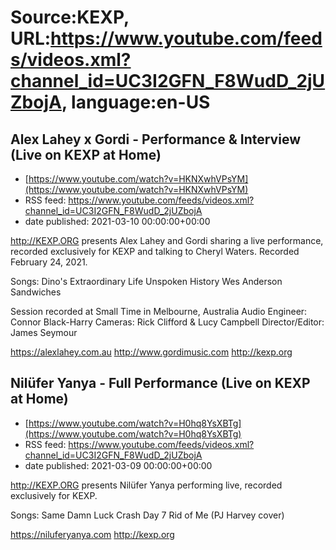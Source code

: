 # Source:KEXP, URL:https://www.youtube.com/feeds/videos.xml?channel_id=UC3I2GFN_F8WudD_2jUZbojA, language:en-US

## Alex Lahey x Gordi - Performance & Interview (Live on KEXP at Home)
 - [https://www.youtube.com/watch?v=HKNXwhVPsYM](https://www.youtube.com/watch?v=HKNXwhVPsYM)
 - RSS feed: https://www.youtube.com/feeds/videos.xml?channel_id=UC3I2GFN_F8WudD_2jUZbojA
 - date published: 2021-03-10 00:00:00+00:00

http://KEXP.ORG presents Alex Lahey and Gordi sharing a live performance, recorded exclusively for KEXP and talking to Cheryl Waters. Recorded February 24, 2021.

Songs:
Dino's
Extraordinary Life
Unspoken History
Wes Anderson
Sandwiches

Session recorded at Small Time in Melbourne, Australia
Audio Engineer: Connor Black-Harry
Cameras: Rick Clifford & Lucy Campbell
Director/Editor: James Seymour

https://alexlahey.com.au
http://www.gordimusic.com
http://kexp.org

## Nilüfer Yanya - Full Performance (Live on KEXP at Home)
 - [https://www.youtube.com/watch?v=H0hq8YsXBTg](https://www.youtube.com/watch?v=H0hq8YsXBTg)
 - RSS feed: https://www.youtube.com/feeds/videos.xml?channel_id=UC3I2GFN_F8WudD_2jUZbojA
 - date published: 2021-03-09 00:00:00+00:00

http://KEXP.ORG presents Nilüfer Yanya performing live, recorded exclusively for KEXP.

Songs:
Same Damn Luck
Crash
Day 7
Rid of Me (PJ Harvey cover)

https://niluferyanya.com
http://kexp.org

